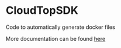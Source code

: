 # CloudTopSDK
Code to automatically generate docker files

More documentation can be found [here](https://helxplatform.github.io/CloudTopSDK-docs/)
